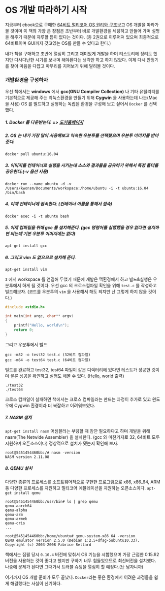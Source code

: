 # OS 개발 따라하기 시작

지금부터 ebook으로 구매한 [64비트 멀티코어 OS 원리와 구조](https://www.aladin.co.kr/shop/common/wseriesitem.aspx?SRID=647682)보고 OS 개발을 따라가 볼 것이며 
이 책의 가장 큰 장점은 초반부터 바로 개발환경을 세팅하고 만들어 가며 설명을 해주기 때문에 지루할 틈이 없다는 것이다.
(총 2권으로 이루어져 있으며 최종적으로 64비트이며 GUI까지 갖고있는 OS를 만들 수 있다고 한다.)

내가 책을 구매하고 초반에 열심히 그리고 재미있게 개발을 하며 티스토리에 정리도 했지만 다사다난한 시기를 보내며 해야된다는 생각만 하고 하지 않았다.
이제 다시 안정기를 찾아 마음을 다잡고 마무리를 지어보기 위해 달려볼 것이다.


### 개발환경을 구성하자
우선 책에서는 **windows** 에서 **gcc(GNU Compiler Collection)** 나 기타 유틸리티를 기본적으로 제공해 주는 리눅스환경을 만들기 위해 **Cygwin** 을 사용하는데
나는(Mac 을 사용) OS 를 빌드하고 실행하는 독립된 환경을 구성해 보고 싶어서 `Docker` 를 선택했다.

##### 1. Docker 를 다운받는다. => [도커홈페이지](https://www.docker.com/products/docker-desktop)

##### 2. OS 는 내가 가장 많이 사용해보고 익숙한 우분투를 선택했으며 우분투 이미지를 받아준다.
`docker pull ubuntu:16.04`

##### 3. 이미지를 컨테이너로 실행을 시키는데 소스와 결과물을 공유하기 위해서 특정 폴더를 공유한다.(-v 옵션 사용)
`docker run --name ubuntu -d -v /Users/kwonsm/Documents/workspace:/home/ubuntu -i -t ubuntu:16.04 /bin/bash`

##### 4. 이제 컨테이너에 접속한다. (컨테이너 이름을 통해서 접속)
`docker exec -i -t ubuntu bash`

##### 5. 이제 컴파일을 위해 gcc 를 설치해준다. (gcc 명령어를 실행했을 경우 없다면 설치하면 되는데 기본 우분투 이미지에는 없다)
`apt-get install gcc`

##### 6. 그리고 vim 도 없으므로 설치해 준다.
`apt-get install vim`

`3` 에서 workspace 를 연결해 두었기 때문에 개발은 맥환경에서 하고 빌드&실행은 우분투에서 하게 될 것이다. 우선 gcc 의 크로스컴파일 확인을 위해
`test.c` 를 작성하고 빌드해보자. (코드를 우분투의 `vim` 을 사용해서 해도 되지만 난 그렇게 하지 않을 것이다.)

```c
#include <stdio.h>

int main(int argc, char** argv)
{
    printf("Hello, world\n");
    return 0;
}
```
그리고 우분투에서 빌드
```
gcc -m32 -o test32 test.c (32비트 컴파일)
gcc -m64 -o test64 test.c (64비트 컴파일)
```
빌드를 완료하고 test32, test64 파일이 같은 디렉터리에 있다면 테스트가 성공한 것이며 물론 성공을 확인하고 실행도 해볼 수 있다.
(Hello, world 출력)
```
./test32
./test64
```
크로스 컴파일이 실패하면 책에서는 크로스 컴파일러는 만드는 과정이 추가로 있고 윈도우에 Cygwin 환경이라 더 복잡하고 어려워보였다.

##### 7. NASM 설치
`apt-get install nasm`
어셈블러는 부팅할 때 잠깐 필요하다고 하며 개발을 위해 nasm(The Netwide Assembler) 을 설치한다. (gcc 와 마찬가지로 32, 64비트 모두 지원하며 오픈소스이다)
정상적으로 설치가 됐는지 확인해 보자.
```
root@5451454460bb:/# nasm -version
NASM version 2.11.08
```

##### 8. QEMU 설치
다양한 종류의 프로세스를 소프트웨어적으로 구현한 프로그램으로 x86, x86_64, ARM 등 다양한 프로세스를 지원하고 멀티코어 에뮬레이션을 지원하는 오픈소스이다.
`apt-get install qemu`
```
root@5451454460bb:/usr/bin# ls | grep qemu
qemu-aarch64
qemu-alpha
qemu-arm
qemu-armeb
qemu-cris
...

root@5451454460bb:/home/ubuntu# qemu-system-x86_64 -version
QEMU emulator version 2.5.0 (Debian 1:2.5+dfsg-5ubuntu10.33), Copyright (c) 2003-2008 Fabrice Bellard
```
책에서는 집필 당시 `0.10.4` 버전에 맞춰서 OS 기능을 시험했으며 가장 근접한 0.15.92 버전을 사용하는 것이 좋다고 했지만 구하기 너무 힘들었으므로 최신버전을 설치했다.
나중에 문제가 된다면 그때가서 트러블 슈팅을 열심히 할 예정다.(난 남자니까)

여기까지 OS 개발 준비가 모두 끝났다. 
`Docker`라는 좋은 환경에서 어려운 과정들을 쉽게 해결했다는 사실이 신기하다.